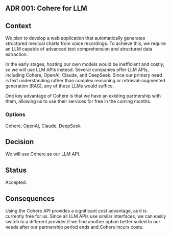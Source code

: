 ## ADR 001: Cohere for LLM

## Context
We plan to develop a web application that automatically generates structured medical charts from voice recordings. To achieve this, we require an LLM capable of advanced text comprehension and structured data extraction.

In the early stages, hosting our own models would be inefficient and costly, so we will use LLM APIs instead. Several companies offer LLM APIs, including Cohere, OpenAI, Claude, and DeepSeek. Since our primary need is text understanding rather than complex reasoning or retrieval-augmented generation (RAG), any of these LLMs would suffice.

One key advantage of Cohere is that we have an existing partnership with them, allowing us to use their services for free in the coming months.

### Options
Cohere, OpenAI, Claude, DeepSeek

## Decision
We will use Cohere as our LLM API.

## Status
Accepted.

## Consequences
Using the Cohere API provides a significant cost advantage, as it is currently free for us. Since all LLM APIs use similar interfaces, we can easily switch to a different provider if we find another option better suited to our needs after our partnership period ends and Cohere incurs costs.